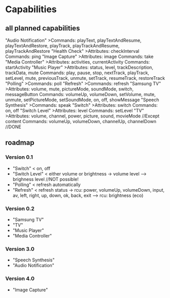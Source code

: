 # Capabilities
## all planned capabilities
"Audio Notification"
	>Commands: playText, playTextAndResume, playTextAndRestore, playTrack, playTrackAndResume, playTrackAndRestore
"Health Check"
	>Attributes: checkInterval
	Commands: ping
"Image Capture"
	>Attributes: image
	Commands: take
"Media Controller"
	>Attributes: activities, currentActivity
	Commands: startActivity
"Music Player"
	>Attributes: status, level, trackDescription, trackData, mute
	Commands: play, pause, stop, nextTrack, playTrack, setLevel, mute, previousTrack, unmute, setTrack, resumeTrack, restoreTrack
"Polling"
	>Commands: poll
"Refresh"
	>Commands: refresh
"Samsung TV"
	>Attributes: volume, mute, pictureMode, soundMode, switch, messageButton
	Commands: volumeUp, volumeDown, setVolume, mute, unmute, setPictureMode, setSoundMode, on, off, showMessage
"Speech Synthesis"
	>Commands: speak
"Switch"
	>Attributes: switch
	Commands: on, off
"Switch Level"
	>Attributes: level
	Commands: setLevel
"TV"
	>Attributes: volume, channel, power, picture, sound, movieMode //Except content
	Commands: volumeUp, volumeDown, channelUp, channelDown //DONE
## roadmap
### Version 0.1
- "Switch" < on, off
- "Switch Level" < either volume or brightness
	-> volume level 
	--> brighness level //NOT possible!
- "Polling" < refresh automatically
- "Refresh" < refresh status
-> rcu: power, volumeUp, volumeDown, input, av, left, right, up, down, ok, back, exit
--> rcu: brightness (eco)
### Version 0.2
- "Samsung TV"
- "TV"
- "Music Player"
- "Media Controller"
### Version 3.0
- "Speech Synthesis"
- "Audio Notification"
### Version 4.0
- "Image Capture"